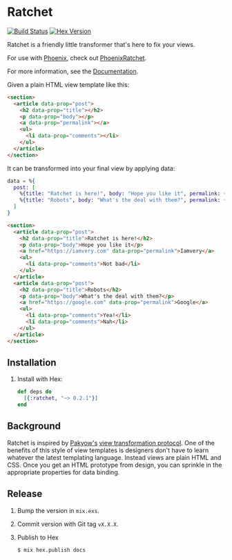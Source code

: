 # Ratchet

[![Build Status][travis-img]][travis] [![Hex Version][hex-img]][hex]

[travis-img]: https://travis-ci.org/iamvery/ratchet.svg?branch=master
[travis]: https://travis-ci.org/iamvery/ratchet
[hex-img]: https://img.shields.io/hexpm/v/ratchet.svg
[hex]: https://hex.pm/packages/ratchet

Ratchet is a friendly little transformer that's here to fix your views.

For use with [Phoenix][phoenix], check out [PhoenixRatchet][phoenix-ratchet].

For more information, see the [Documentation][docs].

Given a plain HTML view template like this:

```html
<section>
  <article data-prop="post">
    <h2 data-prop="title"></h2>
    <p data-prop="body"></p>
    <a data-prop="permalink"></a>
    <ul>
      <li data-prop="comments"></li>
    </ul>
  </article>
</section>
```

It can be transformed into your final view by applying data:

```elixir
data = %{
  post: [
    %{title: "Ratchet is here!", body: "Hope you like it", permalink: {"Iamvery", href: "https://iamvery.com"}, comments: ["Not bad"]},
    %{title: "Robots", body: "What's the deal with them?", permalink: {"Google", href: "https://google.com"}, comments: ["Yea!", "Nah"]},
  ]
}
```

```html
<section>
  <article data-prop="post">
    <h2 data-prop="title">Ratchet is here!</h2>
    <p data-prop="body">Hope you like it</p>
    <a href="https://iamvery.com" data-prop="permalink">Iamvery</a>
    <ul>
      <li data-prop="comments">Not bad</li>
    </ul>
  </article>
  <article data-prop="post">
    <h2 data-prop="title">Robots</h2>
    <p data-prop="body">What's the deal with them?</p>
    <a href="https://google.com" data-prop="permalink">Google</a>
    <ul>
      <li data-prop="comments">Yea!</li>
      <li data-prop="comments">Nah</li>
    </ul>
  </article>
</section>
```

## Installation

1. Install with Hex:

   ```elixir
   def deps do
     [{:ratchet, "~> 0.2.1"}]
   end
   ```

## Background

Ratchet is inspired by [Pakyow's][pakyow] [view transformation protocol][vtp].
One of the benefits of this style of view templates is designers don't have to learn whatever the latest templating language.
Instead views are plain HTML and CSS.
Once you get an HTML prototype from design, you can sprinkle in the appropriate properties for data binding.

## Release

1. Bump the version in `mix.exs`.
1. Commit version with Git tag `vX.X.X`.
1. Publish to Hex

   ```
   $ mix hex.publish docs
   ```


[phoenix]: http://www.phoenixframework.org/
[phoenix-ratchet]: https://github.com/iamvery/phoenix_ratchet
[pakyow]: https://pakyow.org
[docs]: https://hexdocs.pm/ratchet
[vtp]: https://pakyow.org/docs/concepts/view-transformation-protocol

